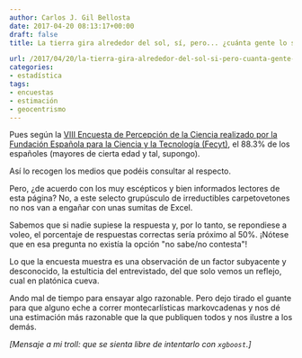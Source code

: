 ```yaml
---
author: Carlos J. Gil Bellosta
date: 2017-04-20 08:13:17+00:00
draft: false
title: La tierra gira alrededor del sol, sí, pero... ¿cuánta gente lo sabe?

url: /2017/04/20/la-tierra-gira-alrededor-del-sol-si-pero-cuanta-gente-lo-sabe/
categories:
- estadística
tags:
- encuestas
- estimación
- geocentrismo
---
```


Pues según la [VIII Encuesta de Percepción de la Ciencia realizado por la Fundación Española para la Ciencia y la Tecnología (Fecyt)](https://www.fecyt.es/sites/default/files/news/attachments/2017/04/epscyt2016_informe_final_web_fecyt.pdf), el 88.3% de los españoles (mayores de cierta edad y tal, supongo).

Así lo recogen los medios que podéis consultar al respecto.

Pero, ¿de acuerdo con los muy escépticos y bien informados lectores de esta página? No, a este selecto grupúsculo de irreductibles carpetovetones no nos van a engañar con unas sumitas de Excel.

Sabemos que si nadie supiese la respuesta y, por lo tanto, se repondiese a voleo, el porcentaje de respuestas correctas sería próximo al 50%. ¡Nótese que en esa pregunta no existía la opción "no sabe/no contesta"!

Lo que la encuesta muestra es una observación de un factor subyacente y desconocido, la estulticia del entrevistado, del que solo vemos un reflejo, cual en platónica cueva.

Ando mal de tiempo para ensayar algo razonable. Pero dejo tirado el guante para que alguno eche a correr montecarlísticas markovcadenas y nos dé una estimación más razonable que la que publiquen todos y nos ilustre a los demás.

_[Mensaje a mi troll: que se sienta libre de intentarlo con `xgboost`.]_



